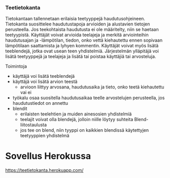 ### Teetietokanta
Tietokantaan tallennetaan erilaisia teetyyppejä haudutusohjeineen. Tietokanta suosittelee haudutustapoja arvioiden ja alustavien tietojen perusteella. Jos teekohtaista haudutusta ei ole määritelty, niin se haetaan teetyypistä.
Käyttäjät voivat arvioida teelajeja ja merkitä arviointeihin haudutusajan ja -lämpötilan, tiedon, onko vettä kiehautettu ennen sopivaan lämpötilaan saattamista ja lyhyen kommentin.
Käyttäjät voivat myös lisätä teeblendejä, jotka ovat usean teen yhdistelmiä.
Järjestelmän ylläpitäjä voi lisätä teetyyppejä ja teelajeja ja lisätä tai poistaa käyttäjiä tai arvosteluja.

Toimintoja
- käyttäjä voi lisätä teeblendejä
- käyttäjä voi lisätä arvion teestä
  - arvioon liittyy arvosana, haudutusaika ja tieto, onko teetä kiehautettu vai ei
- työkalu osaa suositella haudutusaikaa teelle arvostelujen perusteella, jos haudutustiedot on annettu
- blendit
  - erilaisten teelehtien ja muiden ainesosien yhdistelmiä
  - teelajit voivat olla blendejä, jolloin niille löytyy suhteita Blend-liitostaulusta
  - jos tee on blend, niin tyyppi on kaikkien blendissä käytettyjen teetyyppien yhdistelmä

# Sovellus Herokussa
https://teetietokanta.herokuapp.com/
